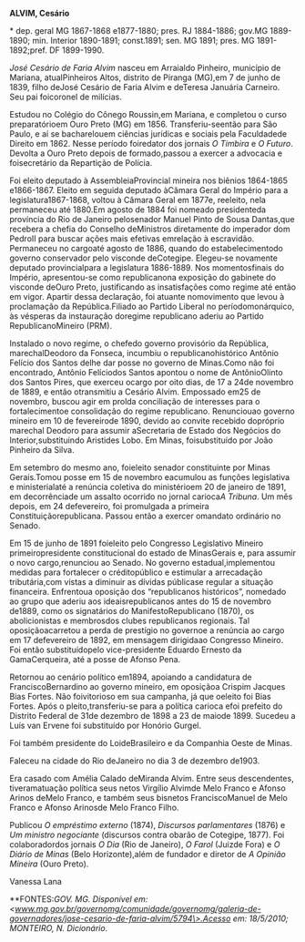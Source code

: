 **ALVIM, Cesário**

\* dep. geral MG 1867-1868 e1877-1880; pres. RJ 1884-1886; gov.MG
1889-1890; min. Interior 1890-1891; const.1891; sen. MG 1891; pres. MG
1891-1892;pref. DF 1899-1990.

*José Cesário de Faria Alvim* nasceu em Arraialdo Pinheiro, município de
Mariana, atualPinheiros Altos, distrito de Piranga (MG),em 7 de junho de
1839, filho deJosé Cesário de Faria Alvim e deTeresa Januária Carneiro.
Seu pai foicoronel de milícias.

Estudou no Colégio do Cônego Roussin,em Mariana, e completou o curso
preparatórioem Ouro Preto (MG) em 1856. Transferiu-seentão para São
Paulo, e aí se bacharelouem ciências jurídicas e sociais pela
Faculdadede Direito em 1862. Nesse período foiredator dos jornais *O
Timbira* e *O Futuro*. Devolta a Ouro Preto depois de formado,passou a
exercer a advocacia e foisecretário da Repartição de Polícia.

Foi eleito deputado à AssembleiaProvincial mineira nos biênios 1864-1865
e1866-1867. Eleito em seguida deputado àCâmara Geral do Império para a
legislatura1867-1868, voltou à Câmara Geral em 1877e, reeleito, nela
permaneceu até 1880.Em agosto de 1884 foi nomeado presidenteda província
do Rio de Janeiro pelosenador Manuel Pinto de Sousa Dantas,que recebera
a chefia do Conselho deMinistros diretamente do imperador dom PedroII
para buscar ações mais efetivas emrelação à escravidão. Permaneceu no
cargoaté agosto de 1886, quando do estabelecimentodo governo conservador
pelo visconde deCotegipe. Elegeu-se novamente deputado provincialpara a
legislatura 1886-1889. Nos momentosfinais do Império, apresentou-se como
republicanona exposição do gabinete do visconde deOuro Preto,
justificando as insatisfações como regime até então em vigor. Apartir
dessa declaração, foi atuante nomovimento que levou à proclamação da
República.Filiado ao Partido Liberal no períodomonárquico, às vésperas
da instauração doregime republicano aderiu ao Partido RepublicanoMineiro
(PRM).

Instalado o novo regime, o chefedo governo provisório da República,
marechalDeodoro da Fonseca, incumbiu o republicanohistórico Antônio
Felício dos Santos delhe dar posse no governo de Minas.Como não foi
encontrado, Antônio Felíciodos Santos apontou o nome de AntônioOlinto
dos Santos Pires, que exerceu ocargo por oito dias, de 17 a 24de
novembro de 1889, e então otransmitiu a Cesário Alvim. Empossado em25 de
novembro, buscou agir em prolda conciliação de interesses para o
fortalecimentoe consolidação do regime republicano. Renunciouao governo
mineiro em 10 de fevereirode 1890, devido ao convite recebido dopróprio
marechal Deodoro para assumir aSecretaria de Estado dos Negócios do
Interior,substituindo Aristides Lobo. Em Minas, foisubstituído por João
Pinheiro da Silva.

Em setembro do mesmo ano, foieleito senador constituinte por Minas
Gerais.Tomou posse em 15 de novembro eacumulou as funções legislativa e
ministerialaté a renúncia coletiva do ministérioem 20 de janeiro de
1891, em decorrênciade um assalto ocorrido no jornal carioca*A Tribuna*.
Um mês depois, em 24 defevereiro, foi promulgada a primeira
Constituiçãorepublicana. Passou então a exercer omandato ordinário no
Senado.

Em 15 de junho de 1891 foieleito pelo Congresso Legislativo Mineiro
primeiropresidente constitucional do estado de MinasGerais e, para
assumir o novo cargo,renunciou ao Senado. No governo
estadual,implementou medidas para fortalecer o créditopúblico e
estimular a arrecadação tributária,com vistas a diminuir as dívidas
públicase regular a situação financeira. Enfrentoua oposição dos
“republicanos históricos”, nomedado ao grupo que aderiu aos
ideaisrepublicanos antes do 15 de novembro de1889, como os signatários
do ManifestoRepublicano (1870), os abolicionistas e membrosdos clubes
republicanos regionais. Tal oposiçãoacarretou a perda de prestígio no
governoe a renúncia ao cargo em 17 defevereiro de 1892, em mensagem
dirigidaao Congresso Mineiro. Foi então substituídopelo vice-presidente
Eduardo Ernesto da GamaCerqueira, até a posse de Afonso Pena.

Retornou ao cenário político em1894, apoiando a candidatura de
FranciscoBernardino ao governo mineiro, em oposiçãoa Crispim Jacques
Bias Fortes. Não foivitorioso em sua campanha, já que oeleito foi Bias
Fortes. Após o pleito,transferiu-se para a política carioca efoi
prefeito do Distrito Federal de 31de dezembro de 1898 a 23 de maiode
1899. Sucedeu a Luís van Ervene foi substituído por Honório Gurgel.

Foi também presidente do LoideBrasileiro e da Companhia Oeste de Minas.

Faleceu na cidade do Rio deJaneiro no dia 3 de dezembro de1903.

Era casado com Amélia Calado deMiranda Alvim. Entre seus descendentes,
tiveramatuação política seus netos Virgílio Alvimde Melo Franco e Afonso
Arinos deMelo Franco, e também seus bisnetos FranciscoManuel de Melo
Franco e Afonso Arinosde Melo Franco Filho.

Publicou *O empréstimo externo* (1874), *Discursos parlamentares* (1876)
e *Um ministro negociante* (discursos contra obarão de Cotegipe, 1877).
Foi colaboradordos jornais *O Dia* (Rio de Janeiro), *O Farol* (Juizde
Fora) e *O Diário de Minas* (Belo Horizonte),além de fundador e diretor
de *A Opinião Mineira* (Ouro Preto).

Vanessa Lana

**FONTES:**GOV. MG. Disponível em:
\<www.mg.gov.br/governomg/comunidade/governomg/galeria-de-governadores/jose-cesario-de-faria-alvim/5794\>.Acesso
em: 18/5/2010; MONTEIRO, N*. Dicionário*.
